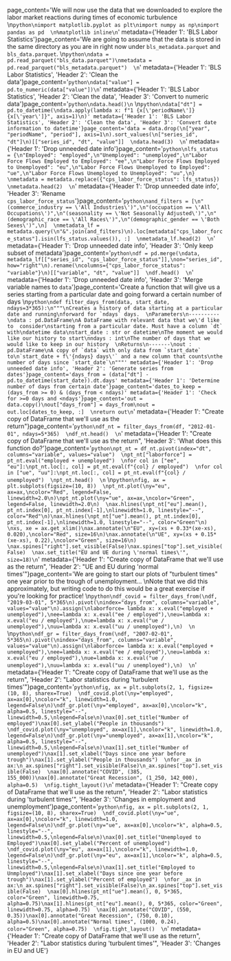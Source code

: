 page_content='We will now use the data that we downloaded to explore the labor market reactions during times of economic turbulence  \n```python\nimport matplotlib.pyplot as plt\nimport numpy as np\nimport pandas as pd  \n%matplotlib inline\n```' metadata={'Header 1': 'BLS Labor Statistics'}page_content='We are going to assume that the data is stored in the same directory as you are in right now under `bls_metadata.parquet` and `bls_data.parquet`.  \n```python\ndata = pd.read_parquet("bls_data.parquet")\nmetadata = pd.read_parquet("bls_metadata.parquet")  \n```' metadata={'Header 1': 'BLS Labor Statistics', 'Header 2': 'Clean the data'}page_content='```python\ndata["value"] = pd.to_numeric(data["value"])\n```' metadata={'Header 1': 'BLS Labor Statistics', 'Header 2': 'Clean the data', 'Header 3': 'Convert to numeric data'}page_content='```python\ndata.head()\n```  \n```python\ndata["dt"] = pd.to_datetime(\ndata.apply(lambda x: f"1 {x[\'periodName\']} {x[\'year\']}", axis=1)\n)' metadata={'Header 1': 'BLS Labor Statistics', 'Header 2': 'Clean the data', 'Header 3': 'Convert date information to datetime'}page_content='data = data.drop(\n["year", "periodName", "period"], axis=1\n).sort_values(\n["series_id", "dt"]\n)[["series_id", "dt", "value"]]  \ndata.head(3)  \n```' metadata={'Header 1': 'Drop unneeded date info'}page_content='```python\nlfs_status = {\n"Employed": "employed",\n"Unemployed": "unemployed",\n"Labor Force Flows Employed to Employed": "ee",\n"Labor Force Flows Employed to Unemployed": "eu",\n"Labor Force Flows Unemployed to Employed": "ue",\n"Labor Force Flows Unemployed to Unemployed": "uu",\n}  \nmetadata = metadata.replace({"cps_labor_force_status": lfs_status})  \nmetadata.head(2)  \n```' metadata={'Header 1': 'Drop unneeded date info', 'Header 3': 'Rename `cps_labor_force_status`'}page_content='```python\nand_filters = [\n"(commerce_industry == \'All Industries\')",\n"(occupation == \'All Occupations\')",\n"(seasonality == \'Not Seasonally Adjusted\')",\n"(demographic_race == \'All Races\')",\n"(demographic_gender == \'Both Sexes\')",\n]  \nmetadata_lf = metadata.query(\n"&".join(and_filters)\n).loc[metadata["cps_labor_force_status"].isin(lfs_status.values()), :]  \nmetadata_lf.head(2)  \n```' metadata={'Header 1': 'Drop unneeded date info', 'Header 3': 'Only keep subset of metadata'}page_content='```python\ndf = pd.merge(\ndata, metadata_lf[["series_id", "cps_labor_force_status"]],\non="series_id", how="right"\n).rename(\ncolumns={"cps_labor_force_status": "variable"}\n)[["variable", "dt", "value"]]  \ndf.head()  \n```' metadata={'Header 1': 'Drop unneeded date info', 'Header 3': 'Merge variable names to `data`'}page_content='Create a function that will give us a series starting from a particular date and going forward a certain number of days  \n```python\ndef filter_days_from(data, start_date, ndays=3*365):\n"""\nCreates a history of data starting at a particular date and running\nforward for `ndays` days.  \nParameters\n----------\ndata : pd.DataFrame\nA DataFrame with relevant data that we\'d like to  consider\nstarting from a particular date. Must have a column `dt` with\ndatetime data\nstart_date : str or datetime\nThe moment we would like our history to start\nndays : int\nThe number of days that we would like to keep in our history  \nReturns\n-------\nout : pd.DataFrame\nA copy of `data` with only data from `start_date` to\n`start_date + f\'{ndays} days\'` and a new column that counts\nthe number of days since `start_date`\n"""' metadata={'Header 1': 'Drop unneeded date info', 'Header 2': 'Generate series from dates'}page_content='days_from = (data["dt"] - pd.to_datetime(start_date)).dt.days' metadata={'Header 1': 'Determine number of days from certain date'}page_content='dates_to_keep = (days_from >= 0) & (days_from < ndays)' metadata={'Header 1': 'Check for >=0 days and <ndays'}page_content='out = data.copy()\nout["days_from"] = days_from\nout = out.loc[dates_to_keep, :]  \nreturn out\n```' metadata={'Header 1': "Create copy of DataFrame that we'll use as the return"}page_content='```python\ndf_nt = filter_days_from(df, "2012-01-01", ndays=5*365)  \ndf_nt.head()  \n```' metadata={'Header 1': "Create copy of DataFrame that we'll use as the return", 'Header 3': 'What does this function do?'}page_content='```python\npt_nt = df_nt.pivot(index="dt", columns="variable", values="value")  \npt_nt["laborforce"] = pt_nt.eval("employed + unemployed")  \nfor col in ["ee", "eu"]:\npt_nt.loc[:, col] = pt_nt.eval(f"{col} / employed")  \nfor col in ["ue", "uu"]:\npt_nt.loc[:, col] = pt_nt.eval(f"{col} / unemployed")  \npt_nt.head()  \n```  \n```python\nfig, ax = plt.subplots(figsize=(10, 8))  \npt_nt.plot(\ny="eu", ax=ax,\ncolor="Red", legend=False, linewidth=2.0\n)\npt_nt.plot(\ny="ue", ax=ax,\ncolor="Green", legend=False, linewidth=2.0\n)  \nax.hlines(\npt_nt["eu"].mean(), pt_nt.index[0], pt_nt.index[-1],\nlinewidth=1.0, linestyle="--", color="Red"\n)\nax.hlines(\npt_nt["ue"].mean(), pt_nt.index[0], pt_nt.index[-1],\nlinewidth=1.0, linestyle="--", color="Green"\n)  \nxs, xe = ax.get_xlim()\nax.annotate(\n"EU", xy=(xs + 0.33*(xe-xs), 0.020),\ncolor="Red", size=16\n)\nax.annotate(\n"UE", xy=(xs + 0.15*(xe-xs), 0.22),\ncolor="Green", size=16\n)  \nax.spines["right"].set_visible(False)\nax.spines["top"].set_visible(False)  \nax.set_title("EU and UE during \'normal times\'", size=18)\n```' metadata={'Header 1': "Create copy of DataFrame that we'll use as the return", 'Header 2': "UE and EU during 'normal times'"}page_content='We are going to start our plots of "turbulent times" one year prior to the trough of unemployment...  \nNote that we did this approximately, but writing code to do this would be a great exercise if you\'re looking for practice!  \n```python\ndf_covid = filter_days_from(\ndf, "2019-03-01", 5*365\n).pivot(\nindex="days_from", columns="variable", values="value"\n).assign(\nlaborforce= lambda x: x.eval("employed + unemployed"),\nee=lambda x: x.eval("ee / employed"),\neu=lambda x: x.eval("eu / employed"),\nue=lambda x: x.eval("ue / unemployed"),\nuu=lambda x: x.eval("uu / unemployed"),\n)  \n```  \n```python\ndf_gr = filter_days_from(\ndf, "2007-02-01", 5*365\n).pivot(\nindex="days_from", columns="variable", values="value"\n).assign(\nlaborforce= lambda x: x.eval("employed + unemployed"),\nee=lambda x: x.eval("ee / employed"),\neu=lambda x: x.eval("eu / employed"),\nue=lambda x: x.eval("ue / unemployed"),\nuu=lambda x: x.eval("uu / unemployed"),\n)  \n```' metadata={'Header 1': "Create copy of DataFrame that we'll use as the return", 'Header 2': "Labor statistics during 'turbulent times'"}page_content='```python\nfig, ax = plt.subplots(2, 1, figsize=(10, 8), sharex=True)  \ndf_covid.plot(\ny="employed", ax=ax[0],\ncolor="k", linewidth=1.0, legend=False\n)\ndf_gr.plot(\ny="employed", ax=ax[0],\ncolor="k", alpha=0.5, linestyle="--", linewidth=0.5,\nlegend=False\n)\nax[0].set_title("Number of employed")\nax[0].set_ylabel("People in thousands")  \ndf_covid.plot(\ny="unemployed", ax=ax[1],\ncolor="k", linewidth=1.0, legend=False\n)\ndf_gr.plot(\ny="unemployed", ax=ax[1],\ncolor="k", alpha=0.5, linestyle="--", linewidth=0.5,\nlegend=False\n)\nax[1].set_title("Number of unemployed")\nax[1].set_xlabel("Days since one year before trough")\nax[1].set_ylabel("People in thousands")  \nfor _ax in ax:\n_ax.spines["right"].set_visible(False)\n_ax.spines["top"].set_visible(False)  \nax[0].annotate("COVID", (385, 155_000))\nax[0].annotate("Great Recession", (1_250, 142_000), alpha=0.5)  \nfig.tight_layout()\n```' metadata={'Header 1': "Create copy of DataFrame that we'll use as the return", 'Header 2': "Labor statistics during 'turbulent times'", 'Header 3': 'Changes in employment and unemployment'}page_content='```python\nfig, ax = plt.subplots(2, 1, figsize=(10, 8), sharex=True)  \ndf_covid.plot(\ny="ue", ax=ax[0],\ncolor="k", linewidth=1.0, legend=False\n)\ndf_gr.plot(\ny="ue", ax=ax[0],\ncolor="k", alpha=0.5, linestyle="--", linewidth=0.5,\nlegend=False\n)\nax[0].set_title("Unemployed to Employed")\nax[0].set_ylabel("Percent of unemployed")  \ndf_covid.plot(\ny="eu", ax=ax[1],\ncolor="k", linewidth=1.0, legend=False\n)\ndf_gr.plot(\ny="eu", ax=ax[1],\ncolor="k", alpha=0.5, linestyle="--", linewidth=0.5,\nlegend=False\n)\nax[1].set_title("Employed to Unmployed")\nax[1].set_xlabel("Days since one year before trough")\nax[1].set_ylabel("Percent of employed")  \nfor _ax in ax:\n_ax.spines["right"].set_visible(False)\n_ax.spines["top"].set_visible(False)  \nax[0].hlines(pt_nt["ue"].mean(), 0, 5*365, color="Green", linewidth=0.75, alpha=0.75)\nax[1].hlines(pt_nt["eu"].mean(), 0, 5*365, color="Green", linewidth=0.75, alpha=0.75)  \nax[0].annotate("COVID", (550, 0.35))\nax[0].annotate("Great Recession", (750, 0.10), alpha=0.5)\nax[0].annotate("Normal times", (1000, 0.24), color="Green", alpha=0.75)  \nfig.tight_layout()  \n```' metadata={'Header 1': "Create copy of DataFrame that we'll use as the return", 'Header 2': "Labor statistics during 'turbulent times'", 'Header 3': 'Changes in EU and UE'}